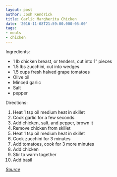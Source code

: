 ```yaml
---
layout: post
author: Josh Kendrick
title: Garlic Margherita Chicken
date: '2016-11-08T21:59:00.000-05:00'
tags:
- meals
- chicken
---
```


Ingredients:
* 1 lb chicken breast, or tenders, cut into 1” pieces
* 1.5 lbs zucchini, cut into wedges
* 1.5 cups fresh halved grape tomatoes
* Olive oil
* Minced garlic
* Salt
* pepper

Directions:
1. Heat 1 tsp oil medium heat in skillet
2. Cook garlic for a few seconds
3. Add chicken, salt, and pepper, brown it
4. Remove chicken from skillet
5. Heat 1 tsp oil medium heat in skillet
6. Cook zucchini for 3 minutes
7. Add tomatoes, cook for 3 more minutes
8. Add chicken
9. Stir to warm together
10. Add basil

*[Source](http://cleanfoodcrush.com/garlic-margherita-chicken/)*